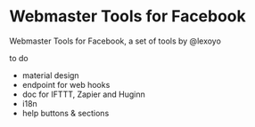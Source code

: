 # Webmaster Tools for Facebook

Webmaster Tools for Facebook, a set of tools by @lexoyo

to do
* material design
* endpoint for web hooks
* doc for IFTTT, Zapier and Huginn
* i18n
* help buttons & sections
